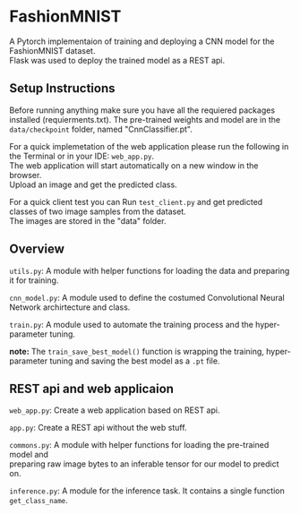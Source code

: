 # FashionMNIST
A Pytorch implementaion of training and deploying a CNN model for the FashionMNIST dataset.<br>
Flask was used to deploy the trained model as a REST api.

## Setup Instructions

Before running anything make sure you have all the requiered packages installed (requierments.txt).
The pre-trained weights and model are in the `data/checkpoint` folder, named "CnnClassifier.pt".

For a quick implemetation of the web application please run the following in the Terminal or in your IDE: `web_app.py`.<br>
The web application will start automatically on a new window in the browser.<br>
Upload an image and get the predicted class.

For a quick client test you can Run `test_client.py` and get predicted classes of two image samples from the dataset.<br>
The images are stored in the "data" folder.

## Overview

`utils.py`: A module with helper functions for loading the data and preparing it for training.

`cnn_model.py`: A module used to define the costumed Convolutional Neural Network archirtecture and class.

`train.py`: A module used to automate the training process and the hyper-parameter tuning.

<b>note:</b> The `train_save_best_model()` function is wrapping the training, hyper-parameter tuning and saving the best model as a `.pt` file.

## REST api and web applicaion

`web_app.py`: Create a web application based on REST api.

`app.py`: Create a REST api without the web stuff.

`commons.py`: A module with helper functions for loading the pre-trained model and <br>preparing raw image bytes to an inferable tensor for our model to predict on.

`inference.py`: A module for the inference task. It contains a single function `get_class_name`.

